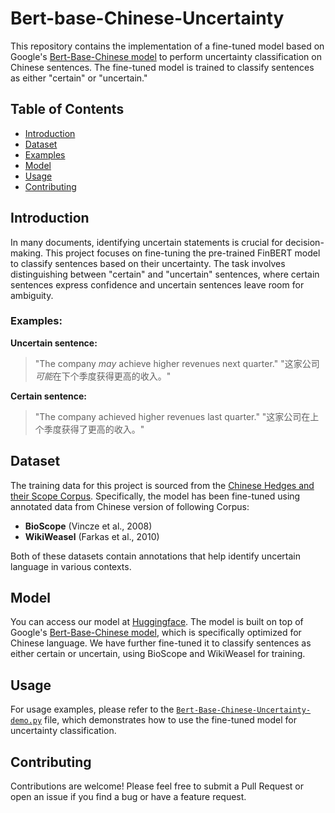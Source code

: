 # Bert-base-Chinese-Uncertainty

This repository contains the implementation of a fine-tuned model based on Google's [Bert-Base-Chinese model]([https://huggingface.co/google-bert/bert-base-chinese]) to perform uncertainty classification on Chinese sentences. The fine-tuned model is trained to classify sentences as either "certain" or "uncertain." 

## Table of Contents
- [Introduction](#introduction)
- [Dataset](#dataset)
- [Examples](#examples)
- [Model](#model)
- [Usage](#usage)
- [Contributing](#contributing)

## Introduction

In many documents, identifying uncertain statements is crucial for decision-making. This project focuses on fine-tuning the pre-trained FinBERT model to classify sentences based on their uncertainty. The task involves distinguishing between "certain" and "uncertain" sentences, where certain sentences express confidence and uncertain sentences leave room for ambiguity.

### Examples:

**Uncertain sentence:**
> "The company *may* achieve higher revenues next quarter."
> "这家公司*可能*在下个季度获得更高的收入。"

**Certain sentence:**
> "The company achieved higher revenues last quarter."
> "这家公司在上个季度获得了更高的收入。"

## Dataset

The training data for this project is sourced from the [Chinese Hedges and their Scope Corpus](https://github.com/DUT-NLP/CHScope). Specifically, the model has been fine-tuned using annotated data from Chinese version of following Corpus:

- **BioScope** (Vincze et al., 2008)
- **WikiWeasel** (Farkas et al., 2010)

Both of these datasets contain annotations that help identify uncertain language in various contexts.

## Model

You can access our model at [Huggingface](https://huggingface.co/Zhenyu-Zane/Bert-Base-Chinese-Uncertainty). The model is built on top of Google's [Bert-Base-Chinese model](https://huggingface.co/google-bert/bert-base-chinese), which is specifically optimized for Chinese language. We have further fine-tuned it to classify sentences as either certain or uncertain, using BioScope and WikiWeasel for training.

## Usage

For usage examples, please refer to the [`Bert-Base-Chinese-Uncertainty-demo.py`](./Bert-Base-Chinese-Uncertainty-demo.py) file, which demonstrates how to use the fine-tuned model for uncertainty classification.

## Contributing

Contributions are welcome! Please feel free to submit a Pull Request or open an issue if you find a bug or have a feature request.
